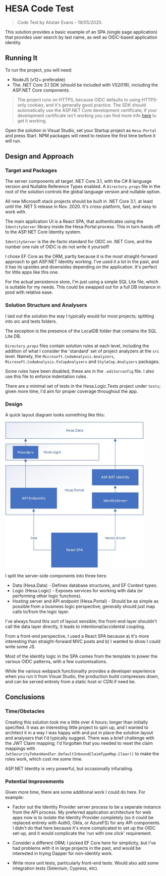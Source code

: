 # HESA Code Test

> Code Test by Alistair Evans - 19/05/2020.

This solution provides a basic example of an SPA (single page application) that provides user search by last name, as well as
OIDC-based application identity.

## Running It

To run the project, you will need:

- NodeJS (v12+ preferable)
- The .NET Core 3.1 SDK (should be included with VS2019), including the ASP.NET Core components.

> The project runs on HTTPS, because OIDC defaults to using HTTPS-only cookies, and it's generally good practice. The SDK should automatically use the ASP.NET Core development certificate; if your development certificate isn't working you can find more info [here](https://docs.microsoft.com/en-us/aspnet/core/security/enforcing-ssl?view=aspnetcore-3.1&tabs=visual-studio#trust-the-aspnet-core-https-development-certificate-on-windows-and-macos) to get it working.

Open the solution in Visual Studio, set your Startup project as `Hesa.Portal` and press Start. NPM packages will need to restore the first time before it will run.

## Design and Approach

### Target and Packages

The server components all target .NET Core 3.1, with the C# 8 language version and Nullable Reference Types enabled. A `Directory.props` file in
the root of the solution controls the global language version and nullable option.

All new Microsoft stack projects should be built in .NET Core 3.1, at least until the .NET 5 release in Nov. 2020. It's cross-platform, fast, and easy to work with.

The main application UI is a React SPA, that authenticates using the `IdentityServer` library inside the Hesa.Portal process. This in turn hands off to the ASP.NET Core Identity system.

`IdentityServer` is the de-facto standard for OIDC on .NET Core, and the number one rule of OIDC is do not write it yourself!

I chose EF Core as the ORM, partly because it is the most straight-forward
approach to get ASP.NET Identity working. I've used it a lot in the past, and it has its upsides and downsides depending on the application. It's perfect for little apps like this one.

For the actual persistence store, I'm just using a simple SQL Lite file, which is suitable for my needs. This could be swapped out for a full DB instance in prod with relative ease.

### Solution Structure and Analysers

I laid out the solution the way I typically would for most projects; splitting into src and tests folders.

The exception is the presence of the LocalDB folder that contains the SQL Lite DB.

`Directory.props` files contain solution rules at each level, including the addition of what I consider the 'standard' set of project analyzers at the `src` level. Namely, the `Microsoft.CodeAnalysis.Analyzers`, `Microsoft.CodeAnalysis.FxCopAnalyzers` and `StyleCop.Analyzers` packages.

Some rules have been disabled, these are in the `.editorconfig` file.  I also use this file to enforce indentation rules.

There are a minimal set of tests in the Hesa.Logic.Tests project under `tests`; given more time, I'd aim for proper coverage throughout the app.

### Design

A quick layout diagram looks something like this:

![Layout Diagram](./layout.jpg)

I split the server-side components into three tiers:

- Data (Hesa.Data) - Defines database structures, and EF Context types.
- Logic (Hesa.Logic) - Exposes services for working with data (or performing other logic functions).
- Hosting server and API endpoint (Hesa.Portal) - Should be as simple as possible from a business logic perspective; generally should just map calls to/from the logic layer.

I've always found this sort of layout sensible; the front-end layer shouldn't call the data layer directly, it leads to intentional/accidental coupling.

From a front-end perspective, I used a React SPA because a) it's more interesting than straight-forward MVC posts and b) I wanted to show I could write some JS.

Most of the identity logic in the SPA comes from the template to power the various OIDC patterns, with a few customisations.

While the various webpack functionality provides a developer experience when you run it from Visual Studio, the production build compresses down, and can be served entirely from a static host or CDN if need be.

## Conclusions

### Time/Obstacles

Creating this solution took me a little over 4 hours; longer than initially specified. It was an interesting little project to spin up,
and I wanted to architect it in a way I was happy with and put in place the solution layout and analysers that I'd typically suggest. There was a brief challenge with the JWT Claim mapping; I'd forgotten that you needed to reset
the claim mappings with `JwtSecurityTokenHandler.DefaultInboundClaimTypeMap.Clear()` to make the roles work, which cost me some time.

ASP.NET Identity is very powerful, but occasionally infuriating.

### Potential Improvements

Given more time, there are some additional work I could do here. For example:

- Factor out the Identity Provider server process to be a seperate instance from the API process. My preferred application architecture for web apps now
  is to isolate the Identity Provider completely (so it could be replaced entirely with Auth0, Okta, or AzureFS) for any API components.
  I didn't do that here because it's more complicated to set up the OIDC set-up, and it would complicate the 'run with one click' requirement.

- Consider a different ORM; I picked EF Core here for simplicity, but I've had problems with it in large projects in the past, and would be interested in trying Dapper for non-identity work.

- Write more unit tests, particularly front-end tests. Would also add some integration tests (Selenium, Cypress, etc).
